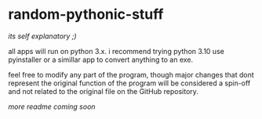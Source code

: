 # random-pythonic-stuff
*its self explanatory ;)*

all apps will run on python 3.x.
i recommend trying python 3.10
use pyinstaller or a simillar app to convert anything to an exe.

feel free to modify any part of the program, 
though major changes that dont represent the original 
function of the program will be considered a spin-off and not
related to the original file on the GitHub repository.

*more readme coming soon*
